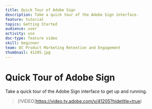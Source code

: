 ```yaml
---
title: Quick Tour of Adobe Sign
description: Take a quick tour of the Adobe Sign interface.
feature: tutorial
topics: Getting Started
audience: user
activity: use
doc-type: feature video
skill: beginner
team: DC Product Marketing Retention and Engagement
thumbnail: 41205.jpg
---
```


# Quick Tour of Adobe Sign

Take a quick tour of the Adobe Sign interface to get up and running.

>[!VIDEO]https://video.tv.adobe.com/v/41205?hidetitle=true)